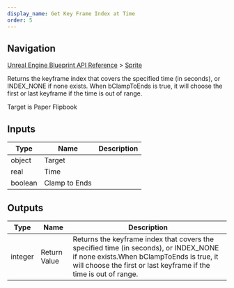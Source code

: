 ```yaml
---
display_name: Get Key Frame Index at Time
order: 5
---
```

## Navigation

[Unreal Engine Blueprint API Reference](https://dev.epicgames.com/documentation/en-us/unreal-engine/BlueprintAPI) > [Sprite](https://dev.epicgames.com/documentation/en-us/unreal-engine/BlueprintAPI/Sprite)

Returns the keyframe index that covers the specified time (in seconds), or INDEX_NONE if none exists.
When bClampToEnds is true, it will choose the first or last keyframe if the time is out of range.

Target is Paper Flipbook

## Inputs

| Type | Name | Description |
| --- | --- | --- |
| object | Target |  |
| real | Time |  |
| boolean | Clamp to Ends |  |

## Outputs

| Type | Name | Description |
| --- | --- | --- |
| integer | Return Value | Returns the keyframe index that covers the specified time (in seconds), or INDEX_NONE if none exists.When bClampToEnds is true, it will choose the first or last keyframe if the time is out of range. |
